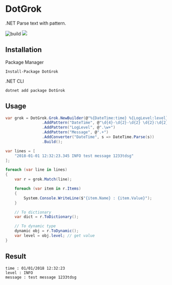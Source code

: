 # DotGrok

.NET Parse text with pattern.

![build](https://travis-ci.org/mizisu/DotGrok.svg?branch=master)
<a href="https://www.nuget.org/packages/DotGrok"><img src="https://img.shields.io/nuget/v/dotgrok.svg?style=flat"></a>

## Installation

Package Manager

```
Install-Package DotGrok
```

.NET CLI

```
dotnet add package DotGrok
```

## Usage

```csharp
var grok = DotGrok.Grok.NewBuilder(@"%{DateTime:time} %{LogLevel:level} %{Message:message}")
                .AddPattern("DateTime", @"\d{4}-\d{2}-\d{2} \d{2}:\d{2}:\d{2}.\d{3}")
                .AddPattern("LogLevel", @".\w+")
                .AddPattern("Message", @".+")
                .AddConverter("DateTime", s => DateTime.Parse(s))
                .Build();

var lines = [
    "2018-01-01 12:32:23.345 INFO test message 1233tdsg"
];

foreach (var line in lines)
{
    var r = grok.Match(line);

    foreach (var item in r.Items)
    {
        System.Console.WriteLine($"{item.Name} : {item.Value}");
    }

    // To dictionary
    var dict = r.ToDictionary();

    // To dynamic type
    dynamic obj = r.ToDynamic();
    var level = obj.level; // get value
}
```
## Result

```
time : 01/01/2018 12:32:23
level : INFO
message : test message 1233tdsg
```

